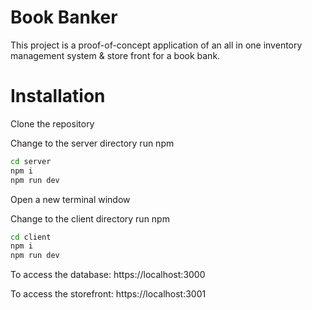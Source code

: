 # Book Banker

This project is a proof-of-concept application of an all in one inventory management system & store front for a book bank.

# Installation

Clone the repository

Change to the server directory run npm 

```bash
cd server
npm i
npm run dev
```

Open a new terminal window

Change to the client directory run npm

```bash
cd client
npm i
npm run dev
```

To access the database: https://localhost:3000

To access the storefront: https://localhost:3001

